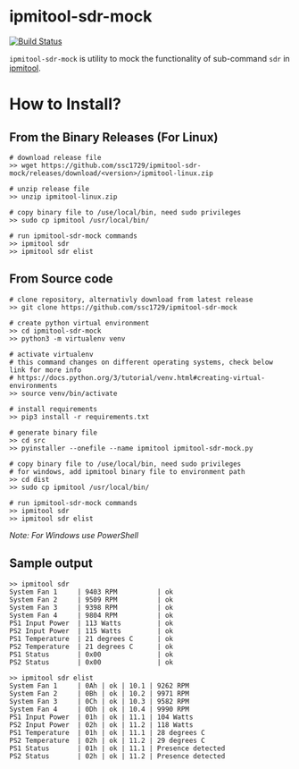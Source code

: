# ipmitool-sdr-mock

[![Build Status](https://dev.azure.com/ssc1729/ipmitool-sdr-mock/_apis/build/status/ssc1729.ipmitool-sdr-mock.build?branchName=main)](https://dev.azure.com/ssc1729/ipmitool-sdr-mock/_build/latest?definitionId=5&branchName=main)

`ipmitool-sdr-mock` is utility to mock the functionality of sub-command `sdr` in [ipmitool](https://github.com/ipmitool/ipmitool). 

# How to Install?

## From the Binary Releases (For Linux)

```
# download release file
>> wget https://github.com/ssc1729/ipmitool-sdr-mock/releases/download/<version>/ipmitool-linux.zip

# unzip release file
>> unzip ipmitool-linux.zip

# copy binary file to /use/local/bin, need sudo privileges
>> sudo cp ipmitool /usr/local/bin/

# run ipmitool-sdr-mock commands
>> ipmitool sdr
>> ipmitool sdr elist
```

## From Source code

```
# clone repository, alternativly download from latest release
>> git clone https://github.com/ssc1729/ipmitool-sdr-mock

# create python virtual environment
>> cd ipmitool-sdr-mock
>> python3 -m virtualenv venv

# activate virtualenv
# this command changes on different operating systems, check below link for more info
# https://docs.python.org/3/tutorial/venv.html#creating-virtual-environments
>> source venv/bin/activate

# install requirements
>> pip3 install -r requirements.txt

# generate binary file
>> cd src
>> pyinstaller --onefile --name ipmitool ipmitool-sdr-mock.py

# copy binary file to /use/local/bin, need sudo privileges
# for windows, add ipmitool binary file to environment path
>> cd dist
>> sudo cp ipmitool /usr/local/bin/

# run ipmitool-sdr-mock commands
>> ipmitool sdr
>> ipmitool sdr elist
```

*Note: For Windows use PowerShell*

## Sample output

```
>> ipmitool sdr
System Fan 1     | 9403 RPM          | ok
System Fan 2     | 9509 RPM          | ok
System Fan 3     | 9398 RPM          | ok
System Fan 4     | 9804 RPM          | ok
PS1 Input Power  | 113 Watts         | ok
PS2 Input Power  | 115 Watts         | ok
PS1 Temperature  | 21 degrees C      | ok
PS2 Temperature  | 21 degrees C      | ok
PS1 Status       | 0x00              | ok
PS2 Status       | 0x00              | ok

>> ipmitool sdr elist
System Fan 1     | 0Ah | ok | 10.1 | 9262 RPM
System Fan 2     | 0Bh | ok | 10.2 | 9971 RPM
System Fan 3     | 0Ch | ok | 10.3 | 9582 RPM
System Fan 4     | 0Dh | ok | 10.4 | 9990 RPM
PS1 Input Power  | 01h | ok | 11.1 | 104 Watts
PS2 Input Power  | 02h | ok | 11.2 | 118 Watts
PS1 Temperature  | 01h | ok | 11.1 | 28 degrees C
PS2 Temperature  | 02h | ok | 11.2 | 29 degrees C
PS1 Status       | 01h | ok | 11.1 | Presence detected 
PS2 Status       | 02h | ok | 11.2 | Presence detected
```
